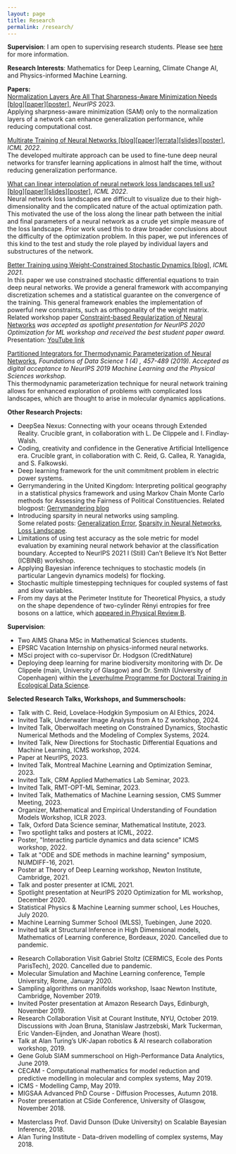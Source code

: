 ```yaml
---
layout: page
title: Research
permalink: /research/
---
```


**Supervision**: I am open to supervising research students. Please see [here]({{TiffanyVlaar.github.io}}/docs/supervision.md) for more information. 

<!---
*Opportunities*: 
- The University of Glasgow offers 4-year fully funded PhD positions for black UK domiciled students through the James McCune Smith scholarships. Please feel free to reach out if you want to discuss applying for these. More information: [https://www.gla.ac.uk/scholarships/mccune-smith/](https://www.gla.ac.uk/scholarships/mccune-smith/)
The application deadline for Science and Engineering areas has been extended to 15 March 2024.
- Apply for a 4-year fully-funded PhD position within the [Leverhulme Programme for Doctoral Training in Ecological Data Science](https://ecological-data-science.github.io/projects.html). Together with Dr. De Clippele (main, University of Glasgow) and Dr. Smith (University of Copenhagen) we are offering a project on deploying deep learning to analyse marine acoustic & image data. *Deadline*: 22 March 2024.--->

**Research Interests**: Mathematics for Deep Learning, Climate Change AI, and Physics-informed Machine Learning.
<!--Sampling Methods, Numerical methods for Stochastic Differential Equations,--> 

**Papers:** <br>
[Normalization Layers Are All That Sharpness-Aware Minimization Needs [blog]]({{TiffanyVlaar.github.io}}/jekyll/update/2023/09/26/SAMON)[[paper]](https://arxiv.org/abs/2306.04226)[[poster]]({{TiffanyVlaar.github.io}}/docs/SAM_ON_poster_NeurIPS2023.pdf), *NeurIPS* 2023. <br>
Applying sharpness-aware minimization (SAM) only to the normalization layers of a network can enhance generalization performance, while reducing computational cost.

[Multirate Training of Neural Networks [blog]]({{TiffanyVlaar.github.io}}/jekyll/update/2021/10/07/Multirate)[[paper]](https://arxiv.org/abs/2106.10771)[[errata]]({{TiffanyVlaar.github.io}}/docs/Corrigendum.pdf)[[slides]]({{TiffanyVlaar.github.io}}/slides/ICML_Multirate.pdf)[[poster]]({{TiffanyVlaar.github.io}}/docs/ICML_MultiratePoster.pdf), *ICML 2022*. <br>
The developed multirate approach can be used to fine-tune deep neural networks for transfer learning applications in almost half the time, without reducing generalization performance.

[What can linear interpolation of neural network loss landscapes tell us? [blog]]({{TiffanyVlaar.github.io}}/jekyll/update/2021/10/02/LinearInterpolation)[[paper]](https://proceedings.mlr.press/v162/vlaar22a.html)[[slides]]({{TiffanyVlaar.github.io}}/slides/ICML_LinearInterpolation.pdf)[[poster]]({{TiffanyVlaar.github.io}}/docs/Poster_LinearInterpolation_ICML.pdf), *ICML 2022*. <br>
Neural network loss landscapes are difficult to visualize due to their high-dimensionality and the complicated nature of the actual optimization path. This motivated the use of the loss along the linear path between the initial and final parameters of a neural network as a crude yet simple measure of the loss landscape. Prior work used this to draw broader conclusions about the difficulty of the optimization problem. In this paper, we put inferences of this kind to the test and study the role played by individual layers and substructures of the network.

[Better Training using Weight-Constrained Stochastic Dynamics [blog]]({{TiffanyVlaar.github.io}}/jekyll/update/2020/11/04/ConstraintBasedReg), *ICML 2021*. <br>
In this paper we use constrained stochastic differential equations to train deep neural networks. We provide a general framework with accompanying discretization schemes and a statistical guarantee on the convergence of the
training. This general framework enables the implementation of powerful new constraints, such as orthogonality of the weight matrix. <br>
Related workshop paper [Constraint-based Regularization of Neural Networks](https://arxiv.org/abs/2006.10114) *was accepted as spotlight presentation for NeurIPS 2020 Optimization for ML workshop and received the best student paper award.* Presentation: [YouTube link](https://youtu.be/5xhvuNPmCj4) <br>

[Partitioned Integrators for Thermodynamic Parameterization of Neural Networks]({{TiffanyVlaar.github.io}}/jekyll/update/2019/08/31/NewPaper.html)*, Foundations of Data Science 1 (4) , 457-489 (2019). Accepted as digital acceptance to NeurIPS 2019 Machine Learning and the Physical Sciences workshop.* <br>
This thermodynamic parameterization technique for neural network training allows for enhanced exploration of problems with complicated loss landscapes, which are thought to arise in molecular dynamics applications.

<!---Check out my new blogpost about the paper [here]({{TiffanyVlaar.github.io}}/jekyll/update/2019/08/31/NewPaper.html)-->

**Other Research Projects:**
- DeepSea Nexus: Connecting with your oceans through Extended Reality. Crucible grant, in collaboration with L. De Clippele and I. Findlay-Walsh.
- Coding, creativity and confidence in the Generative Artificial Intelligence era. Crucible grant, in collaboration with C. Reid, G. Callea, R. Yanagida, and S. Falkowski.
- Deep learning framework for the unit commitment problem in electric power systems.
- Gerrymandering in the United Kingdom: Interpreting political geography in a statistical physics framework and using Markov Chain Monte Carlo methods for Assessing the Fairness of Political Constituencies. Related blogpost: [Gerrymandering blog]({{TiffanyVlaar.github.io}}/jekyll/update/2019/11/18/Gerrymandering.html)
- Introducing sparsity in neural networks using sampling. <br>
  Some related posts: [Generalization Error]({{TiffanyVlaar.github.io}}/jekyll/update/2019/03/27/Generalization.html), [Sparsity in Neural Networks]({{TiffanyVlaar.github.io}}/jekyll/update/2019/05/10/Sparsity.html), [Loss Landscape]({{TiffanyVlaar.github.io}}/jekyll/update/2019/07/20/LossLandscape.html).
 - Limitations of using test accuracy as the sole metric for model evaluation by examining neural network behavior at the classification boundary. Accepted to NeurIPS 2021 I (Still) Can’t Believe It’s Not Better (ICBINB) workshop. <br>
- Applying Bayesian inference techniques to stochastic models (in particular Langevin dynamics models) for flocking.
- Stochastic multiple timestepping techniques for coupled systems of fast and slow variables.
- From my days at the Perimeter Institute for Theoretical Physics, a study on the shape dependence of two-cylinder Rényi entropies for free bosons on a lattice, which [appeared in Physical Review B](https://journals.aps.org/prb/abstract/10.1103/PhysRevB.94.165136).

**Supervision**: 
- Two AIMS Ghana MSc in Mathematical Sciences students.
- EPSRC Vacation Internship on physics-informed neural networks.
- MSci project with co-supervisor Dr. Hodgson (CreditNature)
- Deploying deep learning for marine biodiversity monitoring with Dr. De Clippele (main, University of Glasgow) and Dr. Smith (University of Copenhagen) within the [Leverhulme Programme for Doctoral Training in Ecological Data Science](https://ecological-data-science.github.io/projects.html).

**Selected Research Talks, Workshops, and Summerschools:**
<!--- Poster at Machine Learning and Dynamical Systems symposium, Fields Institute, 2022.-->
- Talk with C. Reid, Lovelace-Hodgkin Symposium on AI Ethics, 2024.
- Invited Talk, Underwater Image Analysis from A to Z workshop, 2024.
- Invited Talk, Oberwolfach meeting on Constrained Dynamics, Stochastic Numerical Methods and the Modeling of Complex Systems, 2024.
- Invited Talk, New Directions for Stochastic Differential Equations and Machine Learning, ICMS workshop, 2024.
- Paper at NeurIPS, 2023.
- Invited Talk, Montreal Machine Learning and Optimization Seminar, 2023.
- Invited Talk, CRM Applied Mathematics Lab Seminar, 2023.
- Invited Talk, RMT-OPT-ML Seminar, 2023.
- Invited Talk, Mathematics of Machine Learning session, CMS Summer Meeting, 2023.
- Organizer, Mathematical and Empirical Understanding of Foundation Models Workshop, ICLR 2023.
- Talk, Oxford Data Science seminar, Mathematical Institute, 2023.
- Two spotlight talks and posters at ICML, 2022.
- Poster, "Interacting particle dynamics and data science" ICMS workshop, 2022.
- Talk at "ODE and SDE methods in machine learning" symposium, NUMDIFF-16, 2021.
- Poster at Theory of Deep Learning workshop, Newton Institute, Cambridge, 2021.
- Talk and poster presenter at ICML 2021.
- Spotlight presentation at NeurIPS 2020 Optimization for ML workshop, December 2020.
- Statistical Physics & Machine Learning summer school, Les Houches, July 2020.
- Machine Learning Summer School (MLSS), Tuebingen, June 2020.
- Invited talk at Structural Inference in High Dimensional models, Mathematics of Learning conference, Bordeaux, 2020. Cancelled due to pandemic.
<!-- Poster at Foundations of Computational Mathematics, 2020. Cancelled due to pandemic.-->
- Research Collaboration Visit Gabriel Stoltz (CERMICS, Ecole des Ponts ParisTech), 2020. Cancelled due to pandemic.
- Molecular Simulation and Machine Learning conference, Temple University, Rome, January 2020.
- Sampling algorithms on manifolds workshop, Isaac Newton Institute, Cambridge, November 2019.
- Invited Poster presentation at Amazon Research Days, Edinburgh, November 2019.
- Research Collaboration Visit at Courant Institute, NYU, October 2019. Discussions with Joan Bruna, Stanislaw Jastrzebski, Mark Tuckerman, Eric Vanden-Eijnden, and Jonathan Weare (host).
- Talk at Alan Turing’s UK-Japan robotics & AI research collaboration workshop, 2019.
- Gene Golub SIAM summerschool on High-Performance Data Analytics, June 2019.
- CECAM - Computational mathematics for model reduction and predictive modelling in molecular and complex systems, May 2019.
- ICMS - Modelling Camp, May 2019.
- MIGSAA Advanced PhD Course - Diffusion Processes, Autumn 2018.
- Poster presentation at CSide Conference, University of Glasgow, November 2018.
<!--- i-like Workshop, Newcastle University, June 2018.-->
- Masterclass Prof. David Dunson (Duke University) on Scalable Bayesian Inference, 2018.
- Alan Turing Institute - Data-driven modelling of complex systems, May 2018.





